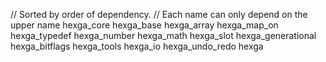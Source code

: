 // Sorted by order of dependency.
// Each name can only depend on the upper name
hexga_core
hexga_base
hexga_array
hexga_map_on
hexga_typedef
hexga_number
hexga_math
hexga_slot
hexga_generational
hexga_bitflags
hexga_tools
hexga_io
hexga_undo_redo
hexga